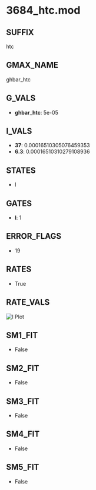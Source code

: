 # 3684_htc.mod

## SUFFIX

htc

## GMAX_NAME

ghbar_htc

## G_VALS

- **ghbar_htc**: 5e-05

## I_VALS

- **37**: 0.00016510305076459353
- **6.3**: 0.00016510310279108936

## STATES

- l

## GATES

- **l**: 1

## ERROR_FLAGS

- 19

## RATES

- True

## RATE_VALS

![l Plot](/Users/pbozelos/Dropbox/icg-Chai-Panos/supermodels/output_markdown_files/IH/3684_htc.mod/images/l.png)

## SM1_FIT

- False

## SM2_FIT

- False

## SM3_FIT

- False

## SM4_FIT

- False

## SM5_FIT

- False

